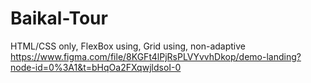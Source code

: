 # Baikal-Tour
HTML/CSS only, FlexBox using, Grid using, non-adaptive
https://www.figma.com/file/8KGFt4lPjRsPLVYvvhDkop/demo-landing?node-id=0%3A1&t=bHqOa2FXqwjldsoI-0
